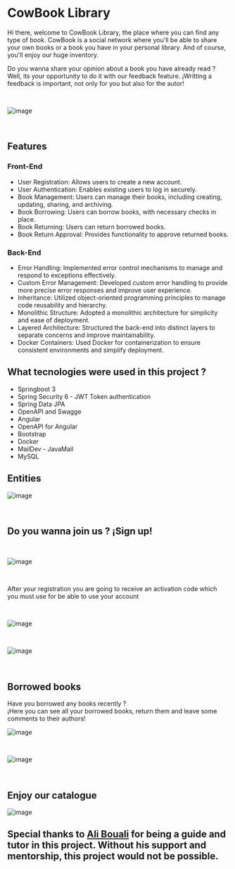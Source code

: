 # CowBook Library

Hi there, welcome to CowBook Library, the place where you can find any type of book.
CowBook is a social network where you'll be able to share your own books or a book you have in your personal library. And of course, you'll enjoy our huge inventory.

Do you wanna share your opinion about a book you have already read ? Well, its your opportunity to do it with our feedback feature. ¡Writting a feedback is important, not only for you but also for the autor!

</br>

![image](https://github.com/user-attachments/assets/3f662e6e-4e6d-434c-8841-fd97d7650683)

</br>

## Features

### Front-End
- User Registration: Allows users to create a new account.
- User Authentication: Enables existing users to log in securely.
- Book Management: Users can manage their books, including creating, updating, sharing, and archiving.
- Book Borrowing: Users can borrow books, with necessary checks in place.
- Book Returning: Users can return borrowed books.
- Book Return Approval: Provides functionality to approve returned books.
### Back-End
- Error Handling: Implemented error control mechanisms to manage and respond to exceptions effectively.
- Custom Error Management: Developed custom error handling to provide more precise error responses and improve user experience.
- Inheritance: Utilized object-oriented programming principles to manage code reusability and hierarchy.
- Monolithic Structure: Adopted a monolithic architecture for simplicity and ease of deployment.
- Layered Architecture: Structured the back-end into distinct layers to separate concerns and improve maintainability.
- Docker Containers: Used Docker for containerization to ensure consistent environments and simplify deployment.

## What tecnologies were used in this project ? 

- Springboot 3
- Spring Security 6 - JWT Token authentication
- Spring Data JPA
- OpenAPI and Swagge
- Angular
- OpenAPI for Angular
- Bootstrap
- Docker
- MailDev - JavaMail
- MySQL

## Entities

![image](https://github.com/user-attachments/assets/6f5dba5a-cb88-4ca0-8697-b673f9b50444)

</br>

## Do you wanna join us ? ¡Sign up! 

</br>

![image](https://github.com/user-attachments/assets/85df7818-011c-4f6d-8bf6-4eb28ec7e7c8)

</br>

After your registration you are going to receive an activation code which you must use for be able to use your account

</br>

![image](https://github.com/user-attachments/assets/6d2475bf-03c5-4da6-aadb-015dcbb87044)

</br>

![image](https://github.com/user-attachments/assets/849ad0be-04f7-49e7-9e9a-02576990e5ef)

</br>

## Borrowed books 

Have you borrowed any books recently ?  </br>
¡Here you can see all your borrowed books, return them and leave some comments to their authors!

![image](https://github.com/user-attachments/assets/16af0af8-fad5-4180-beb5-9e9cf7788c02)

</br>

![image](https://github.com/user-attachments/assets/3376bb5d-d96f-422e-b71d-982e6fa8b1e5)

</br>


## Enjoy our catalogue

![image](https://github.com/user-attachments/assets/12902ae0-9ee7-4a80-94ef-0f35303af9cc)

## Special thanks to [Ali Bouali](https://github.com/ali-bouali) for being a guide and tutor in this project. Without his support and mentorship, this project would not be possible. 





